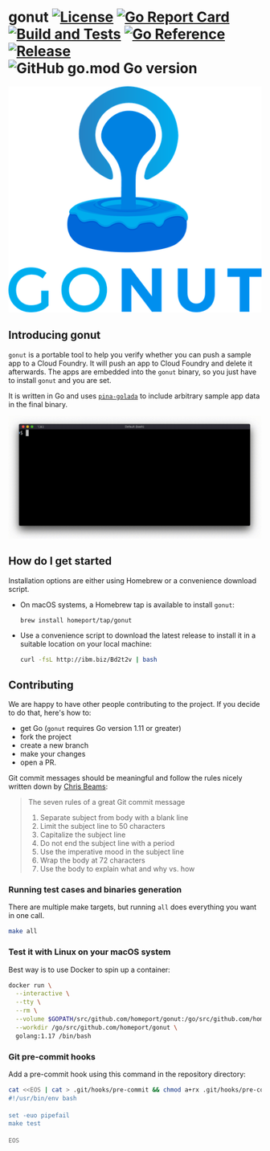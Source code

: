 # gonut [![License](https://img.shields.io/github/license/homeport/gonut.svg)](https://github.com/homeport/gonut/blob/main/LICENSE) [![Go Report Card](https://goreportcard.com/badge/github.com/homeport/gonut)](https://goreportcard.com/report/github.com/homeport/gonut) [![Build and Tests](https://github.com/homeport/gonut/workflows/Build%20and%20Tests/badge.svg)](https://github.com/homeport/gonut/actions?query=workflow%3A%22Build+and+Tests%22) [![Go Reference](https://pkg.go.dev/badge/github.com/homeport/gonut.svg)](https://pkg.go.dev/github.com/homeport/gonut) [![Release](https://img.shields.io/github/release/homeport/gonut.svg)](https://github.com/homeport/gonut/releases/latest) ![GitHub go.mod Go version](https://img.shields.io/github/go-mod/go-version/homeport/gonut)

![gonut](.docs/logo.png?raw=true "Gonut logo - molten chocolate covering a donut")

## Introducing gonut

`gonut` is a portable tool to help you verify whether you can push a sample app to a Cloud Foundry. It will push an app to Cloud Foundry and delete it afterwards. The apps are embedded into the `gonut` binary, so you just have to install `gonut` and you are set.

It is written in Go and uses [`pina-golada`](https://github.com/homeport/pina-golada) to include arbitrary sample app data in the final binary.

![gonut example](assets/images/gonut-example.gif?raw=true "Example of gonut pushing a sample app to Pivotal Cloud Foundry")

## How do I get started

Installation options are either using Homebrew or a convenience download script.

- On macOS systems, a Homebrew tap is available to install `gonut`:

  ```sh
  brew install homeport/tap/gonut
  ```

- Use a convenience script to download the latest release to install it in a suitable location on your local machine:

  ```sh
  curl -fsL http://ibm.biz/Bd2t2v | bash
  ```

## Contributing

We are happy to have other people contributing to the project. If you decide to do that, here's how to:

- get Go (`gonut` requires Go version 1.11 or greater)
- fork the project
- create a new branch
- make your changes
- open a PR.

Git commit messages should be meaningful and follow the rules nicely written down by [Chris Beams](https://chris.beams.io/posts/git-commit/):
> The seven rules of a great Git commit message
>
> 1. Separate subject from body with a blank line
> 1. Limit the subject line to 50 characters
> 1. Capitalize the subject line
> 1. Do not end the subject line with a period
> 1. Use the imperative mood in the subject line
> 1. Wrap the body at 72 characters
> 1. Use the body to explain what and why vs. how

### Running test cases and binaries generation

There are multiple make targets, but running `all` does everything you want in one call.

```sh
make all
```

### Test it with Linux on your macOS system

Best way is to use Docker to spin up a container:

```sh
docker run \
  --interactive \
  --tty \
  --rm \
  --volume $GOPATH/src/github.com/homeport/gonut:/go/src/github.com/homeport/gonut \
  --workdir /go/src/github.com/homeport/gonut \
  golang:1.17 /bin/bash
```

### Git pre-commit hooks

Add a pre-commit hook using this command in the repository directory:

```sh
cat <<EOS | cat > .git/hooks/pre-commit && chmod a+rx .git/hooks/pre-commit
#!/usr/bin/env bash

set -euo pipefail
make test

EOS
```
